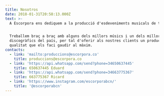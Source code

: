 ```yaml
---
title: Nosotros
date: 2018-01-31T20:58:13.000Z
text: >-
  A Escorpora ens dediquem a la producció d'esdeveniments musicals de tot tipus.


  Treballem braç a braç amb alguns dels millors músics i un dels millors segells
  discogràfics del país, per tal d'oferir als nostres clients un producte de
  qualitat que els faci gaudir al màxim.
contacts:
  - link: 'mailto:produccions@escorpora.co'
    title: produccions@escorpora.co
  - link: 'https://api.whatsapp.com/send?phone=34650637445'
    title: 650637445 Eduard
  - link: 'https://api.whatsapp.com/send?phone=34663775367'
    title: 663775367 Ricard
  - link: 'https://www.instagram.com/escorporabcn/'
    title: '@escorporabcn'
---
```


